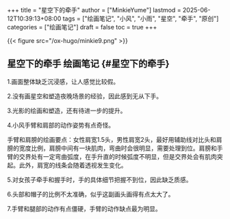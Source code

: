 +++
title = "星空下的牵手"
author = ["MinkieYume"]
lastmod = 2025-06-12T10:39:13+08:00
tags = ["绘画笔记", "小风", "小雨", "星空", "牵手", "原创"]
categories = ["绘画笔记"]
draft = false
toc = true
+++

{{< figure src="/ox-hugo/minkie9.png" >}}


## 星空下的牵手 <span class="tag"><span class="____">绘画笔记</span></span> {#星空下的牵手}

1.画面整体缺乏沉浸感，让人感觉比较假。

2.没有画星空和塑造夜晚场景的经验，因此感到无从下手。

3.光影的绘画和塑造，还有待进一步的提升。

4.小风手臂和肩部的动作姿势有点奇怪。

手臂和肩膀的绘画要点：女性肩宽1.5头，男性肩宽2头，最好用辅助线对比头和肩膀的宽度比例，肩膀中间有一块肌肉，弯曲时会很明显，需要处理到位。肩膀和手臂的交界处有一定弯曲弧度，在手升直的时候弧度不明显，但是交界处会有肌肉突起。此外，肩宽的线条会随着透视发生变化。

5.对女孩子牵手和握手时，手的具体细节把握不到位，因此缺乏质感。

6.头部和帽子的比例不太准确，似乎这副画头画得有点太大了。

7.手臂和腿部的动作有点僵硬，手臂的动作缺点最为明显。
